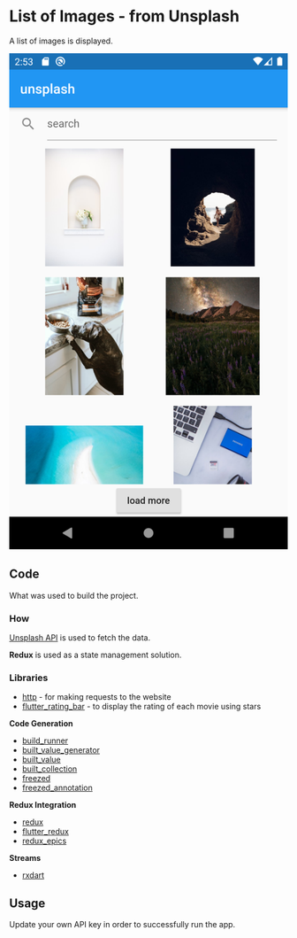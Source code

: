 # List of Images - from Unsplash

A list of images is displayed.

![Screenshot1](../../screenshots/unsplash/unsplash.png)

## Code

What was used to build the project.

### How
[Unsplash API](https://unsplash.com/developers) is used to fetch the data.

**Redux** is used as a state management solution.

### Libraries

- [http](https://pub.dev/packages/http) - for making requests to the website
- [flutter_rating_bar](https://pub.dev/packages/flutter_rating_bar) - to display the rating of each movie using stars

**Code Generation**

- [build_runner](https://pub.dev/packages/build_runner)
- [built_value_generator](https://pub.dev/packages/built_value_generator)
- [built_value](https://pub.dev/packages?q=built_value)
- [built_collection](https://pub.dev/packages/built_collection)
- [freezed](https://pub.dev/packages/freezed)
- [freezed_annotation](https://pub.dev/packages/freezed_annotation)

**Redux Integration**

- [redux](https://pub.dev/packages/redux)
- [flutter_redux](https://pub.dev/packages/flutter_redux)
- [redux_epics](https://pub.dev/packages/flutter_redux)

**Streams**

- [rxdart](https://pub.dev/packages/rxdart)

## Usage
Update your own API key in order to successfully run the app.


